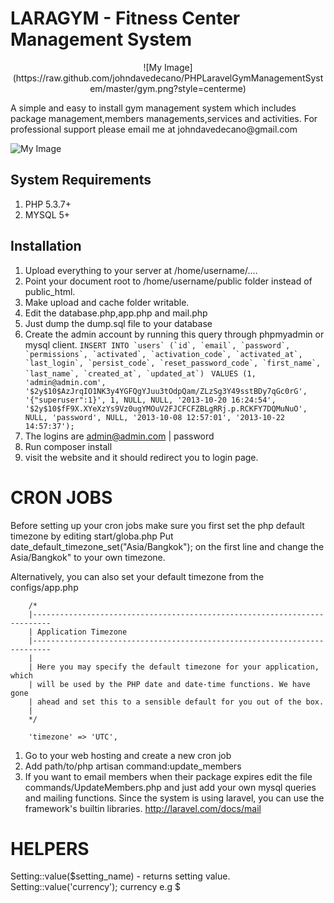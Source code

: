 # LARAGYM - Fitness Center Management System
<p align="center">
![My Image](https://raw.github.com/johndavedecano/PHPLaravelGymManagementSystem/master/gym.png?style=centerme)
</p>
A simple and easy to install gym management system which includes package management,members managements,services and activities. For professional support please email me at johndavedecano@gmail.com

![My Image](https://raw.github.com/johndavedecano/PHPLaravelGymManagementSystem/master/screenshot.jpg)

## System Requirements

1. PHP 5.3.7+
2. MYSQL 5+

## Installation

1. Upload everything to your server at /home/username/....
2. Point your document root to /home/username/public folder instead of public_html. 
2. Make upload and cache folder writable.
3. Edit the database.php,app.php and mail.php
3. Just dump the dump.sql file to your database
4. Create the admin account by running this query through phpmyadmin or mysql client.
```INSERT INTO `users` (`id`, `email`, `password`, `permissions`, `activated`, `activation_code`, `activated_at`, `last_login`, `persist_code`, `reset_password_code`, `first_name`, `last_name`, `created_at`, `updated_at`) ```
```VALUES (1, 'admin@admin.com', '$2y$10$AzJrqIO1NK3y4YGFQgYJuu3tOdpQam/ZLzSg3Y49sstBDy7qGc0rG', '{"superuser":1}', 1, NULL, NULL, '2013-10-20 16:24:54', '$2y$10$fF9X.XYeXzYs9Vz0ugYMOuV2FJCFCFZBLgRRj.p.RCKFY7DQMuNuO', NULL, 'password', NULL, '2013-10-08 12:57:01', '2013-10-22 14:57:37');```
5. The logins are admin@admin.com | password 
6. Run composer install
7. visit the website and it should redirect you to login page.


CRON JOBS
=============================
Before setting up your cron jobs make sure you first set the php default timezone by editing start/globa.php 
Put date_default_timezone_set("Asia/Bangkok"); on the first line and change the Asia/Bangkok" to your own timezone.

Alternatively, you can also set your default timezone from the configs/app.php

```
	/*
	|--------------------------------------------------------------------------
	| Application Timezone
	|--------------------------------------------------------------------------
	|
	| Here you may specify the default timezone for your application, which
	| will be used by the PHP date and date-time functions. We have gone
	| ahead and set this to a sensible default for you out of the box.
	|
	*/

	'timezone' => 'UTC',
```

1. Go to your web hosting and create a new cron job
2. Add path/to/php artisan command:update_members
3. If you want to email members when their package expires edit the file commands/UpdateMembers.php and just add
your own mysql queries and mailing functions. Since the system is using laravel, you can use the framework's builtin
libraries. http://laravel.com/docs/mail

HELPERS
=============================
Setting::value($setting_name) - returns setting value.
Setting::value('currency'); currency e.g $

